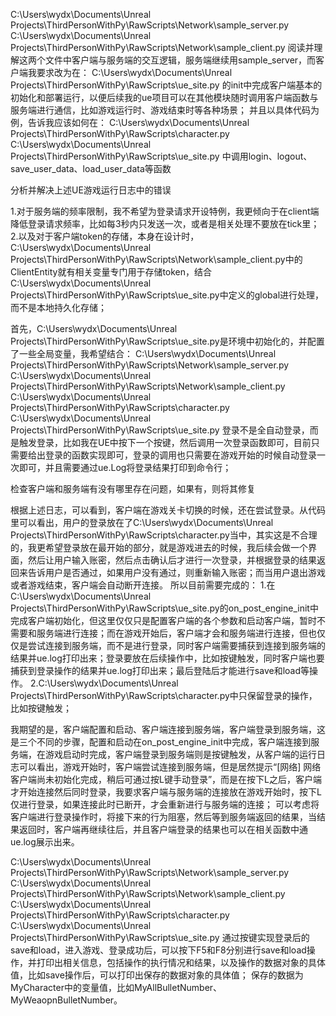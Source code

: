 C:\Users\wydx\Documents\Unreal Projects\ThirdPersonWithPy\RawScripts\Network\sample_server.py
C:\Users\wydx\Documents\Unreal Projects\ThirdPersonWithPy\RawScripts\Network\sample_client.py
阅读并理解这两个文件中客户端与服务端的交互逻辑，服务端继续用sample_server，而客户端我要求改为在：
C:\Users\wydx\Documents\Unreal Projects\ThirdPersonWithPy\RawScripts\ue_site.py
的init中完成客户端基本的初始化和部署运行，以便后续我的ue项目可以在其他模块随时调用客户端函数与服务端进行通信，比如游戏运行时、游戏结束时等各种场景；
并且以具体代码为例，告诉我应该如何在：
C:\Users\wydx\Documents\Unreal Projects\ThirdPersonWithPy\RawScripts\character.py
C:\Users\wydx\Documents\Unreal Projects\ThirdPersonWithPy\RawScripts\ue_site.py
中调用login、logout、save_user_data、load_user_data等函数

分析并解决上述UE游戏运行日志中的错误

1.对于服务端的频率限制，我不希望为登录请求开设特例，我更倾向于在client端降低登录请求频率，比如每3秒内只发送一次，或者是相关处理不要放在tick里；
2.以及对于客户端token的存储，本身在设计时，C:\Users\wydx\Documents\Unreal Projects\ThirdPersonWithPy\RawScripts\Network\sample_client.py中的ClientEntity就有相关变量专门用于存储token，结合C:\Users\wydx\Documents\Unreal Projects\ThirdPersonWithPy\RawScripts\ue_site.py中定义的global进行处理，而不是本地持久化存储；

首先，C:\Users\wydx\Documents\Unreal Projects\ThirdPersonWithPy\RawScripts\ue_site.py是环境中初始化的，并配置了一些全局变量，我希望结合：
C:\Users\wydx\Documents\Unreal Projects\ThirdPersonWithPy\RawScripts\Network\sample_server.py
C:\Users\wydx\Documents\Unreal Projects\ThirdPersonWithPy\RawScripts\Network\sample_client.py
C:\Users\wydx\Documents\Unreal Projects\ThirdPersonWithPy\RawScripts\character.py
C:\Users\wydx\Documents\Unreal Projects\ThirdPersonWithPy\RawScripts\ue_site.py
登录不是全自动登录，而是触发登录，比如我在UE中按下一个按键，然后调用一次登录函数即可，目前只需要给出登录的函数实现即可，登录的调用也只需要在游戏开始的时候自动登录一次即可，并且需要通过ue.Log将登录结果打印到命令行；

检查客户端和服务端有没有哪里存在问题，如果有，则将其修复


根据上述日志，可以看到，客户端在游戏关卡切换的时候，还在尝试登录。从代码里可以看出，用户的登录放在了C:\Users\wydx\Documents\Unreal Projects\ThirdPersonWithPy\RawScripts\character.py当中，其实这是不合理的，我更希望登录放在最开始的部分，就是游戏进去的时候，我后续会做一个界面，然后让用户输入账密，然后点击确认后才进行一次登录，并根据登录的结果返回来告诉用户是否通过，如果用户没有通过，则重新输入账密；而当用户退出游戏或者游戏结束，客户端会自动断开连接。
所以目前需要完成的：
1.在C:\Users\wydx\Documents\Unreal Projects\ThirdPersonWithPy\RawScripts\ue_site.py的on_post_engine_init中完成客户端初始化，但这里仅仅只是配置客户端的各个参数和启动客户端，暂时不需要和服务端进行连接；而在游戏开始后，客户端才会和服务端进行连接，但也仅仅是尝试连接到服务端，而不是进行登录，同时客户端需要捕获到连接到服务端的结果并ue.log打印出来；登录要放在后续操作中，比如按键触发，同时客户端也要捕获到登录操作的结果并ue.log打印出来；最后登陆后才能进行save和load等操作。
2.C:\Users\wydx\Documents\Unreal Projects\ThirdPersonWithPy\RawScripts\character.py中只保留登录的操作，比如按键触发；


我期望的是，客户端配置和启动、客户端连接到服务端，客户端登录到服务端，这是三个不同的步骤，配置和启动在on_post_engine_init中完成，客户端连接到服务端，在游戏启动时完成，客户端登录到服务端则是按键触发，从客户端的运行日志可以看出，游戏开始时，客户端尝试连接到服务端，但是居然提示“[网络] 网络客户端尚未初始化完成，稍后可通过按L键手动登录”，而是在按下L之后，客户端才开始连接然后同时登录，我要求客户端与服务端的连接放在游戏开始时，按下L仅进行登录，如果连接此时已断开，才会重新进行与服务端的连接；
可以考虑将客户端进行登录操作时，将接下来的行为阻塞，然后等到服务端返回的结果，当结果返回时，客户端再继续往后，并且客户端登录的结果也可以在相关函数中通ue.log展示出来。


C:\Users\wydx\Documents\Unreal Projects\ThirdPersonWithPy\RawScripts\Network\sample_server.py
C:\Users\wydx\Documents\Unreal Projects\ThirdPersonWithPy\RawScripts\Network\sample_client.py
C:\Users\wydx\Documents\Unreal Projects\ThirdPersonWithPy\RawScripts\character.py
C:\Users\wydx\Documents\Unreal Projects\ThirdPersonWithPy\RawScripts\ue_site.py
通过按键实现登录后的save和load，进入游戏、登录成功后，可以按下F5和F8分别进行save和load操作，并打印出相关信息，包括操作的执行情况和结果，以及操作的数据对象的具体值，比如save操作后，可以打印出保存的数据对象的具体值；
保存的数据为MyCharacter中的变量值，比如MyAllBulletNumber、MyWeaopnBulletNumber。
